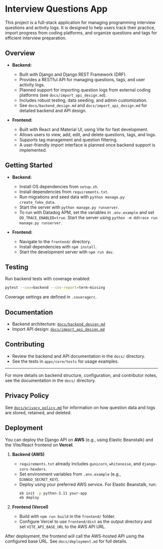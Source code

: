 # Interview Questions App

This project is a full-stack application for managing programming interview questions and activity logs. It is designed to help users track their practice, import progress from coding platforms, and organize questions and tags for efficient interview preparation.

## Overview

- **Backend:**
  - Built with Django and Django REST Framework (DRF).
  - Provides a RESTful API for managing questions, tags, and user activity logs.
  - Planned support for importing question logs from external coding platforms (see `docs/import_api_design.md`).
  - Includes robust testing, data seeding, and admin customization.
  - See `docs/backend_design.md` and `docs/import_api_design.md` for detailed backend and API design.

- **Frontend:**
  - Built with React and Material UI, using Vite for fast development.
  - Allows users to view, add, edit, and delete questions, tags, and logs.
  - Supports tag management and question filtering.
  - A user-friendly import interface is planned once backend support is implemented.

## Getting Started

- **Backend:**
  - Install OS dependencies from `setup.sh`.
  - Install dependencies from `requirements.txt`.
  - Run migrations and seed data with `python manage.py create_fake_data`.
  - Start the server with `python manage.py runserver`.
  - To run with Datadog APM, set the variables in `.env.example` and set
    `DD_TRACE_ENABLED=true`. Start the server using
    `python -m ddtrace run manage.py runserver`.

- **Frontend:**
  - Navigate to the `frontend/` directory.
  - Install dependencies with `npm install`.
  - Start the development server with `npm run dev`.

## Testing

Run backend tests with coverage enabled:

```bash
pytest --cov=backend --cov-report=term-missing
```

Coverage settings are defined in `.coveragerc`.

## Documentation

- Backend architecture: [`docs/backend_design.md`](docs/backend_design.md)
- Import API design: [`docs/import_api_design.md`](docs/import_api_design.md)

## Contributing

- Review the backend and API documentation in the `docs/` directory.
- See the tests in `apps/core/tests` for usage examples.

---

For more details on backend structure, configuration, and contributor notes, see the documentation in the `docs/` directory.

## Privacy Policy

See [`docs/privacy_policy.md`](docs/privacy_policy.md) for information on how question data and logs are stored, retained, and deleted.

## Deployment

You can deploy the Django API on **AWS** (e.g., using Elastic Beanstalk) and the Vite/React frontend on **Vercel**.

1. **Backend (AWS)**
   - `requirements.txt` already includes `gunicorn`, `whitenoise`, and `django-cors-headers`.
   - Set environment variables from `.env.example` (e.g., `DJANGO_SECRET_KEY`).
   - Deploy using your preferred AWS service. For Elastic Beanstalk, run:
     ```bash
     eb init -p python-3.11 your-app
     eb deploy
     ```

2. **Frontend (Vercel)**
   - Build with `npm run build` in the `frontend/` folder.
   - Configure Vercel to use `frontend/dist` as the output directory and set `VITE_API_BASE_URL` to the AWS API URL.

After deployment, the frontend will call the AWS-hosted API using the configured base URL. See `docs/deployment.md` for full details.
